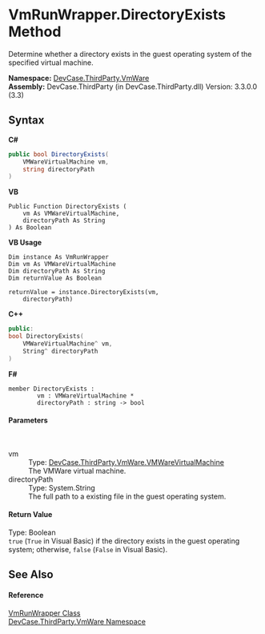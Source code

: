 # VmRunWrapper.DirectoryExists Method 
 

Determine whether a directory exists in the guest operating system of the specified virtual machine.

**Namespace:**&nbsp;<a href="N_DevCase_ThirdParty_VmWare">DevCase.ThirdParty.VmWare</a><br />**Assembly:**&nbsp;DevCase.ThirdParty (in DevCase.ThirdParty.dll) Version: 3.3.0.0 (3.3)

## Syntax

**C#**<br />
``` C#
public bool DirectoryExists(
	VMWareVirtualMachine vm,
	string directoryPath
)
```

**VB**<br />
``` VB
Public Function DirectoryExists ( 
	vm As VMWareVirtualMachine,
	directoryPath As String
) As Boolean
```

**VB Usage**<br />
``` VB Usage
Dim instance As VmRunWrapper
Dim vm As VMWareVirtualMachine
Dim directoryPath As String
Dim returnValue As Boolean

returnValue = instance.DirectoryExists(vm, 
	directoryPath)
```

**C++**<br />
``` C++
public:
bool DirectoryExists(
	VMWareVirtualMachine^ vm, 
	String^ directoryPath
)
```

**F#**<br />
``` F#
member DirectoryExists : 
        vm : VMWareVirtualMachine * 
        directoryPath : string -> bool 

```


#### Parameters
&nbsp;<dl><dt>vm</dt><dd>Type: <a href="T_DevCase_ThirdParty_VmWare_VMWareVirtualMachine">DevCase.ThirdParty.VmWare.VMWareVirtualMachine</a><br />The VMWare virtual machine.</dd><dt>directoryPath</dt><dd>Type: System.String<br />The full path to a existing file in the guest operating system.</dd></dl>

#### Return Value
Type: Boolean<br />`true` (`True` in Visual Basic) if the directory exists in the guest operating system; otherwise, `false` (`False` in Visual Basic).

## See Also


#### Reference
<a href="T_DevCase_ThirdParty_VmWare_VmRunWrapper">VmRunWrapper Class</a><br /><a href="N_DevCase_ThirdParty_VmWare">DevCase.ThirdParty.VmWare Namespace</a><br />